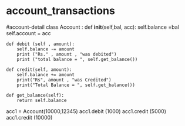 # account_transactions
#account-detail
class Account :
    def __init__(self,bal, acc):
        self.balance =bal
        self.account = acc

    def debit (self , amount):
        self.balance -= amount
        print ("Rs." , amount , "was debited") 
        print ("total balance = ", self.get_balance())

    def credit(self, amount):
        self.balance += amount
        print("Rs", amount , "was Credited")  
        print("Total Balance = ", self.get_balance())

    def get_balance(self):
        return self.balance 
    
acc1 = Account(10000,12345)
acc1.debit (1000)
acc1.credit (5000)
acc1.credit (10000)
